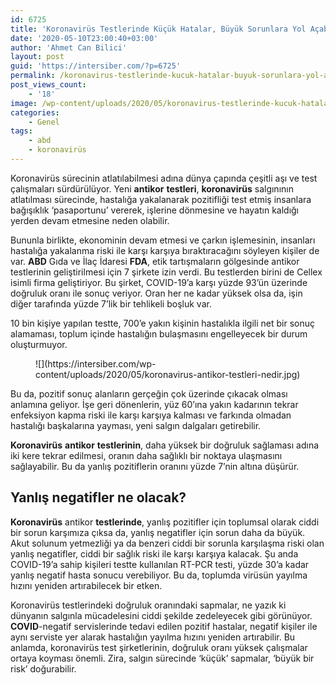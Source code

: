 ```yaml
---
id: 6725
title: 'Koronavirüs Testlerinde Küçük Hatalar, Büyük Sorunlara Yol Açabilir'
date: '2020-05-10T23:00:40+03:00'
author: 'Ahmet Can Bilici'
layout: post
guid: 'https://intersiber.com/?p=6725'
permalink: /koronavirus-testlerinde-kucuk-hatalar-buyuk-sorunlara-yol-acabilir/
post_views_count:
    - '18'
image: /wp-content/uploads/2020/05/koronavirus-testlerinde-kucuk-hatalar-buyuk-sorunlara-yol-acabilir-scaled.jpeg
categories:
    - Genel
tags:
    - abd
    - koronavirüs
---
```


Koronavirüs sürecinin atlatılabilmesi adına dünya çapında çeşitli aşı ve test çalışmaları sürdürülüyor. Yeni **antikor** **testleri**, **koronavirüs** salgınının atlatılması sürecinde, hastalığa yakalanarak pozitifliği test etmiş insanlara bağışıklık ‘pasaportunu’ vererek, işlerine dönmesine ve hayatın kaldığı yerden devam etmesine neden olabilir.

Bununla birlikte, ekonominin devam etmesi ve çarkın işlemesinin, insanları hastalığa yakalanma riski ile karşı karşıya bıraktıracağını söyleyen kişiler de var. **ABD** Gıda ve İlaç İdaresi **FDA**, etik tartışmaların gölgesinde antikor testlerinin geliştirilmesi için 7 şirkete izin verdi. Bu testlerden birini de Cellex isimli firma geliştiriyor. Bu şirket, COVID-19’a karşı yüzde 93’ün üzerinde doğruluk oranı ile sonuç veriyor. Oran her ne kadar yüksek olsa da, işin diğer tarafında yüzde 7’lik bir tehlikeli boşluk var.

10 bin kişiye yapılan testte, 700’e yakın kişinin hastalıkla ilgili net bir sonuç alamaması, toplum içinde hastalığın bulaşmasını engelleyecek bir durum oluşturmuyor.

<figure class="wp-block-image size-large">![](https://intersiber.com/wp-content/uploads/2020/05/koronavirus-antikor-testleri-nedir.jpg)</figure>Bu da, pozitif sonuç alanların gerçeğin çok üzerinde çıkacak olması anlamına geliyor. İşe geri dönenlerin, yüz 60’ına yakın kadarının tekrar enfeksiyon kapma riski ile karşı karşıya kalması ve farkında olmadan hastalığı başkalarına yayması, yeni salgın dalgaları getirebilir.

**Koronavirüs** **antikor** **testlerinin**, daha yüksek bir doğruluk sağlaması adına iki kere tekrar edilmesi, oranın daha sağlıklı bir noktaya ulaşmasını sağlayabilir. Bu da yanlış pozitiflerin oranını yüzde 7’nin altına düşürür.

## Yanlış negatifler ne olacak?

**Koronavirüs** antikor **testlerinde**, yanlış pozitifler için toplumsal olarak ciddi bir sorun karşımıza çıksa da, yanlış negatifler için sorun daha da büyük. Akut solunum yetmezliği ya da benzeri ciddi bir sorunla karşılaşma riski olan yanlış negatifler, ciddi bir sağlık riski ile karşı karşıya kalacak. Şu anda COVID-19’a sahip kişileri testte kullanılan RT-PCR testi, yüzde 30’a kadar yanlış negatif hasta sonucu verebiliyor. Bu da, toplumda virüsün yayılma hızını yeniden artırabilecek bir etken.

Koronavirüs testlerindeki doğruluk oranındaki sapmalar, ne yazık ki dünyanın salgınla mücadelesini ciddi şekilde zedeleyecek gibi görünüyor. **COVID**-negatif servislerinde tedavi edilen pozitif hastalar, negatif kişiler ile aynı serviste yer alarak hastalığın yayılma hızını yeniden artırabilir. Bu anlamda, koronavirüs test şirketlerinin, doğruluk oranı yüksek çalışmalar ortaya koyması önemli. Zira, salgın sürecinde ‘küçük’ sapmalar, ‘büyük bir risk’ doğurabilir.